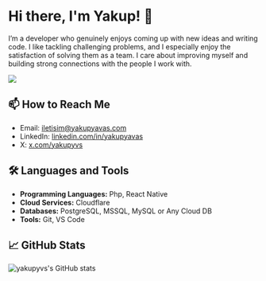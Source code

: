 # Hi there, I'm Yakup! 👋

I’m a developer who genuinely enjoys coming up with new ideas and writing code. I like tackling challenging problems, and I especially enjoy the satisfaction of solving them as a team. I care about improving myself and building strong connections with the people I work with.

 <p>
    <img src="https://skillicons.dev/icons?i=git,php,postman,react,vscode,windows,npm,mysql,jquery,html,github,devto,coffeescript,cloudflare,bootstrap,arduino&perline=8" />
</p>

## 📫 How to Reach Me
- Email: iletisim@yakupyavas.com
- LinkedIn: [linkedin.com/in/yakupyavas](https://linkedin.com/in/yakupyavas)
- X: [x.com/yakupyvs](https://x.com/yakupyvs)

## 🛠️ Languages and Tools
- **Programming Languages:** Php, React Native
- **Cloud Services:** Cloudflare
- **Databases:** PostgreSQL, MSSQL, MySQL or Any Cloud DB
- **Tools:** Git, VS Code

## 📈 GitHub Stats
![yakupyvs's GitHub stats](https://github-readme-stats.vercel.app/api?username=yakupyvs&show_icons=true&theme=radical)
